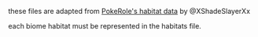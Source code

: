 these files are adapted from [PokeRole's habitat data](https://github.com/XShadeSlayerXx/PokeRole-Discord.py-Base/blob/master/habitats.csv) by @XShadeSlayerXx

each biome habitat must be represented in the habitats file.
